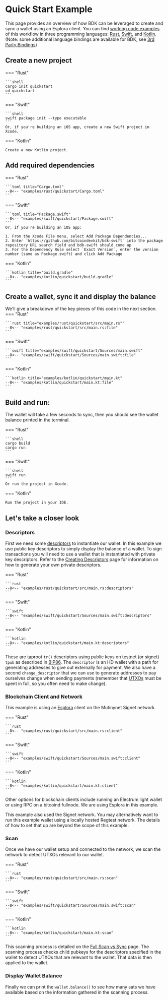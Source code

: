 # Quick Start Example

This page provides an overview of how BDK can be leveraged to create and sync a wallet using an Esplora client. You can find [working code examples](https://github.com/bitcoindevkit/book-of-bdk/tree/master/examples) of this workflow in three programming languages: [Rust](https://github.com/bitcoindevkit/book-of-bdk/tree/master/examples/rust), [Swift](https://github.com/bitcoindevkit/book-of-bdk/tree/master/examples/swift), and [Kotlin](https://github.com/bitcoindevkit/book-of-bdk/tree/master/examples/kotlin). (Note: some additional language bindings are available for BDK, see [3rd Party Bindings](../getting-started/3rd-party-bindings.md))

## Create a new project

=== "Rust"

    ```shell
    cargo init quickstart
    cd quickstart
    ```

=== "Swift"

    ```shell
    swift package init --type executable
    ```
    Or, if you're building an iOS app, create a new Swift project in Xcode.

=== "Kotlin"

    Create a new Kotlin project.

## Add required dependencies

=== "Rust"

    ```toml title="Cargo.toml"
    --8<-- "examples/rust/quickstart/Cargo.toml"
    ```

=== "Swift"

    ```toml title="Package.swift"
    --8<-- "examples/swift/quickstart/Package.swift"
    ```
    Or, if you're building an iOS app:
    
    1. From the Xcode File menu, select Add Package Dependencies...
    2. Enter `https://github.com/bitcoindevkit/bdk-swift` into the package repository URL search field and bdk-swift should come up
    3. For the Dependency Rule select `Exact Version`, enter the version number (same as Package.swift) and click Add Package

=== "Kotlin"

    ```kotlin title="build.gradle"
    --8<-- "examples/kotlin/quickstart/build.gradle"
    ```

## Create a wallet, sync it and display the balance

We'll give a breakdown of the key pieces of this code in the next section.
=== "Rust"

    ```rust title="examples/rust/quickstart/src/main.rs""
    --8<-- "examples/rust/quickstart/src/main.rs:file"
    ```

=== "Swift"

    ```swift title="examples/swift/quickstart/Sources/main.swift"
    --8<-- "examples/swift/quickstart/Sources/main.swift:file"
    ```

=== "Kotlin"

    ```kotlin title="examples/kotlin/quickstart/main.kt"
    --8<-- "examples/kotlin/quickstart/main.kt:file"
    ```

## Build and run:

The wallet will take a few seconds to sync, then you should see the wallet balance printed in the terminal.

=== "Rust"

    ```shell
    cargo build
    cargo run
    ```

=== "Swift"

    ```shell
    swift run
    ```
    Or run the project in Xcode.

=== "Kotlin"

    Run the project in your IDE.

## Let's take a closer look

### Descriptors

First we need some <a href="https://github.com/bitcoin/bitcoin/blob/master/doc/descriptors.md" target="_blank">descriptors</a> to instantiate our wallet. In this example we use public key descriptors to simply display the balance of a wallet. To sign transactions you will need to use a wallet that is instantiated with private key descriptors. Refer to the [Creating Descriptors](./keys-descriptors/descriptors.md) page for information on how to generate your own private descriptors.

=== "Rust"

    ```rust
    --8<-- "examples/rust/quickstart/src/main.rs:descriptors"
    ```

=== "Swift"

    ```swift
    --8<-- "examples/swift/quickstart/Sources/main.swift:descriptors"
    ```

=== "Kotlin"

    ```kotlin
    --8<-- "examples/kotlin/quickstart/main.kt:descriptors"
    ```
These are taproot `tr()` descriptors using public keys on testnet (or signet) `tpub` as described in <a href="https://github.com/bitcoin/bips/blob/master/bip-0086.mediawiki" target="_blank">BIP86</a>. The `descriptor` is an HD wallet with a path for generating addresses to give out externally for payment. We also have a second `change_descriptor` that we can use to generate addresses to pay ourselves change when sending payments (remember that <a href="https://github.com/bitcoinbook/bitcoinbook/blob/develop/ch06_transactions.adoc#outpoint" target="_blank">UTXOs</a> must be spent in full, so you often need to make change).

### Blockchain Client and Network

This example is using an <a href="https://github.com/Blockstream/esplora" target="_blank">Esplora</a> client on the Mutinynet Signet network.

=== "Rust"

    ```rust
    --8<-- "examples/rust/quickstart/src/main.rs:client"
    ```

=== "Swift"

    ```swift
    --8<-- "examples/swift/quickstart/Sources/main.swift:client"
    ```

=== "Kotlin"

    ```kotlin
    --8<-- "examples/kotlin/quickstart/main.kt:client"
    ```

Other options for blockchain clients include running an Electrum light wallet or using RPC on a bitcoind fullnode. We are using Esplora in this example.

This example also used the Signet network. You may alternatively want to run this example wallet using a locally hosted Regtest network. The details of how to set that up are beyond the scope of this example.

### Scan

Once we have our wallet setup and connected to the network, we scan the network to detect UTXOs relevant to our wallet.

=== "Rust"

    ```rust
    --8<-- "examples/rust/quickstart/src/main.rs:scan"
    ```

=== "Swift"

    ```swift
    --8<-- "examples/swift/quickstart/Sources/main.swift:scan"
    ```

=== "Kotlin"

    ```kotlin
    --8<-- "examples/kotlin/quickstart/main.kt:scan"
    ```

This scanning process is detailed on the [Full Scan vs Sync](./syncing/full-scan-vs-sync.md) page. The scanning process checks child pubkeys for the descriptors specified in the wallet to detect UTXOs that are relevant to the wallet. That data is then applied to the wallet.

### Display Wallet Balance

Finally we can print the `wallet.balance()` to see how many sats we have available based on the information gathered in the scanning process.
